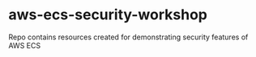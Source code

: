 # aws-ecs-security-workshop

Repo contains resources created for demonstrating security features of AWS ECS

